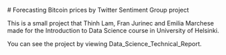 ﻿\# Forecasting Bitcoin prices by Twitter Sentiment Group project

This is a small project that Thinh Lam, Fran Jurinec and Emilia Marchese made for the Introduction to Data Science course in University of Helsinki.

You can see the project by viewing Data\_Science\_Technical\_Report.


